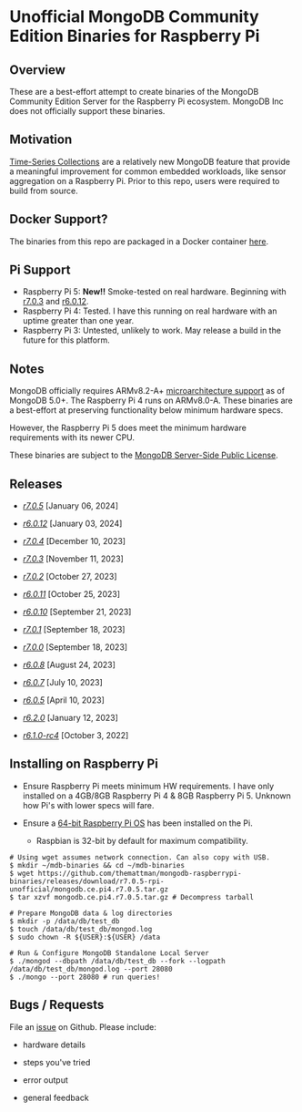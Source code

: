 # Unofficial MongoDB Community Edition Binaries for Raspberry Pi

## Overview

These are a best-effort attempt to create binaries of the MongoDB Community Edition Server for the Raspberry Pi ecosystem. MongoDB Inc does not officially support these binaries.

## Motivation

[Time-Series Collections](https://www.mongodb.com/docs/v6.0/core/timeseries-collections/) are a relatively new MongoDB feature that provide a meaningful improvement for common embedded workloads, like sensor aggregation on a Raspberry Pi. Prior to this repo, users were required to build from source.

## Docker Support?

The binaries from this repo are packaged in a Docker container [here](https://github.com/themattman/mongodb-raspberrypi-docker).

## Pi Support

* Raspberry Pi 5: **New!!** Smoke-tested on real hardware. Beginning with [r7.0.3](https://github.com/themattman/mongodb-raspberrypi-binaries/releases/tag/r7.0.3-rpi-unofficial) and [r6.0.12](https://github.com/themattman/mongodb-raspberrypi-binaries/releases/tag/r6.0.12-rpi-unofficial).
* Raspberry Pi 4: Tested. I have this running on real hardware with an uptime greater than one year.
* Raspberry Pi 3: Untested, unlikely to work. May release a build in the future for this platform.

## Notes

MongoDB officially requires ARMv8.2-A+ [microarchitecture support](https://www.mongodb.com/docs/manual/administration/production-notes/#std-label-prod-notes-platform-considerations) as of MongoDB 5.0+. The Raspberry Pi 4 runs on ARMv8.0-A. These binaries are a best-effort at preserving functionality below minimum hardware specs.

However, the Raspberry Pi 5 does meet the minimum hardware requirements with its newer CPU.

These binaries are subject to the [MongoDB Server-Side Public License](https://github.com/mongodb/mongo/blob/r7.0.5/LICENSE-Community.txt).

## Releases

- [_r7.0.5_](https://github.com/themattman/mongodb-raspberrypi-binaries/releases/tag/r7.0.5-rpi-unofficial) [January 06, 2024]

- [_r6.0.12_](https://github.com/themattman/mongodb-raspberrypi-binaries/releases/tag/r6.0.12-rpi-unofficial) [January 03, 2024]

- [_r7.0.4_](https://github.com/themattman/mongodb-raspberrypi-binaries/releases/tag/r7.0.4-rpi-unofficial) [December 10, 2023]

- [_r7.0.3_](https://github.com/themattman/mongodb-raspberrypi-binaries/releases/tag/r7.0.3-rpi-unofficial) [November 11, 2023]

- [_r7.0.2_](https://github.com/themattman/mongodb-raspberrypi-binaries/releases/tag/r7.0.2-rpi-unofficial) [October 27, 2023]

- [_r6.0.11_](https://github.com/themattman/mongodb-raspberrypi-binaries/releases/tag/r6.0.11-rpi-unofficial) [October 25, 2023]

- [_r6.0.10_](https://github.com/themattman/mongodb-raspberrypi-binaries/releases/tag/r6.0.10-rpi-unofficial) [September 21, 2023]

- [_r7.0.1_](https://github.com/themattman/mongodb-raspberrypi-binaries/releases/tag/r7.0.1-rpi-unofficial) [September 18, 2023]

- [_r7.0.0_](https://github.com/themattman/mongodb-raspberrypi-binaries/releases/tag/r7.0.0-rpi-unofficial) [September 18, 2023]

- [_r6.0.8_](https://github.com/themattman/mongodb-raspberrypi-binaries/releases/tag/r6.0.8-rpi-unofficial) [August 24, 2023]

- [_r6.0.7_](https://github.com/themattman/mongodb-raspberrypi-binaries/releases/tag/r6.0.7-rpi-unofficial) [July 10, 2023]

- [_r6.0.5_](https://github.com/themattman/mongodb-raspberrypi-binaries/releases/tag/r6.0.5-rpi-unofficial) [April 10, 2023]

- [_r6.2.0_](https://github.com/themattman/mongodb-raspberrypi-binaries/releases/tag/r6.2.0-rpi-unofficial) [January 12, 2023]

- [_r6.1.0-rc4_](https://github.com/themattman/mongodb-raspberrypi-binaries/releases/tag/r6.1.0-rc4-rpi-unofficial) [October 3, 2022]

## Installing on Raspberry Pi

- Ensure Raspberry Pi meets minimum HW requirements. I have only installed on a 4GB/8GB Raspberry Pi 4 & 8GB Raspberry Pi 5. Unknown how Pi's with lower specs will fare.

- Ensure a [64-bit Raspberry Pi OS](https://www.raspberrypi.com/software/operating-systems/) has been installed on the Pi.

  - Raspbian is 32-bit by default for maximum compatibility.

```
# Using wget assumes network connection. Can also copy with USB.
$ mkdir ~/mdb-binaries && cd ~/mdb-binaries
$ wget https://github.com/themattman/mongodb-raspberrypi-binaries/releases/download/r7.0.5-rpi-unofficial/mongodb.ce.pi4.r7.0.5.tar.gz
$ tar xzvf mongodb.ce.pi4.r7.0.5.tar.gz # Decompress tarball

# Prepare MongoDB data & log directories
$ mkdir -p /data/db/test_db
$ touch /data/db/test_db/mongod.log
$ sudo chown -R ${USER}:${USER} /data

# Run & Configure MongoDB Standalone Local Server
$ ./mongod --dbpath /data/db/test_db --fork --logpath /data/db/test_db/mongod.log --port 28080
$ ./mongo --port 28080 # run queries!
```

## Bugs / Requests

File an [issue](https://github.com/themattman/mongodb-raspberrypi-binaries/issues) on Github. Please include:

- hardware details

- steps you've tried

- error output

- general feedback
